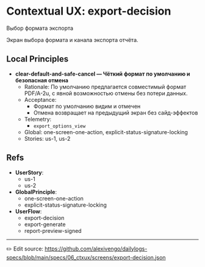 # Contextual UX: export-decision

Выбор формата экспорта

Экран выбора формата и канала экспорта отчёта.

## Local Principles
- **clear-default-and-safe-cancel — Чёткий формат по умолчанию и безопасная отмена**
  - Rationale: По умолчанию предлагается совместимый формат PDF/A-2u, с явной возможностью отмены без потери данных.
  - Acceptance:
    - Формат по умолчанию видим и отмечен
    - Отмена возвращает на предыдущий экран без сайд-эффектов
  - Telemetry:
    - `export_options_view`
  - Global: one-screen-one-action, explicit-status-signature-locking
  - Stories: us-1, us-2

## Refs
- **UserStory**:
  - us-1
  - us-2
- **GlobalPrinciple**:
  - one-screen-one-action
  - explicit-status-signature-locking
- **UserFlow**:
  - export-decision
  - export-generate
  - report-preview-signed

---
✏️ Edit source: https://github.com/alexivengo/dailylogs-specs/blob/main/specs/06_ctxux/screens/export-decision.json